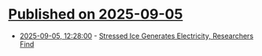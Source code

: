 # [Published on 2025-09-05](index.md)

* [2025-09-05, 12:28:00](https://soylentnews.org/article.pl?sid=25/09/04/0430216&from=rss) - [Stressed Ice Generates Electricity, Researchers Find](https://soylentnews.org/article.pl?sid=25/09/04/0430216&from=rss)
